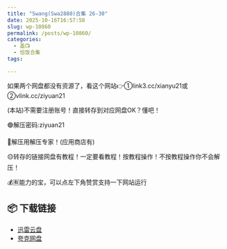 ```yaml
---
title: "Swang(Swa2880)合集 26-30"
date: 2025-10-16T16:57:58
slug: wp-10860
permalink: /posts/wp-10860/
categories:
  - 盖📺
  - 恰饭合集
tags:

---
```


如果两个网盘都没有资源了，看这个网站👉①link3.cc/xianyu21或②vlink.cc/ziyuan21

(本站)不需要注册账号！直接转存到对应网盘OK？懂吧！

🟢解压密码:ziyuan21

🔵解压用解压专家！(应用商店有)

🟡转存的链接网盘有教程！一定要看教程！按教程操作！不按教程操作你不会解压！

💰🈶能力的宝，可以点左下角赞赏支持一下网站运行

## 📦 下载链接
- [迅雷云盘](https://blziyuan21.com/pay-download/10860?key=7933ccef92&down_id=0)
- [夸克网盘](https://blziyuan21.com/pay-download/10860?key=7933ccef92&down_id=1)

